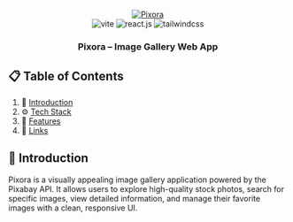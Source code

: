 <div align="center">
   <br />
    <a href="https://pixora-world.netlify.app" target="_blank">
      <img src="https://cdn.corenexis.com/view/?img=mm/ap20/MeXrvi.png" alt="Pixora">
    </a>
  <br />
   
  <div>
    <img src="https://img.shields.io/badge/-Vite-black?style=for-the-badge&logoColor=white&logo=vite&color=646CFF" alt="vite" />
    <img src="https://img.shields.io/badge/-React_JS-black?style=for-the-badge&logoColor=white&logo=react&color=61DAFB" alt="react.js" />
    <img src="https://img.shields.io/badge/-Tailwind_CSS-black?style=for-the-badge&logoColor=white&logo=tailwindcss&color=06B6D4" alt="tailwindcss" />
  </div>

  <h3 align="center">Pixora – Image Gallery Web App</h3>
</div>

## 📋 <a name="table">Table of Contents</a>

1. 🤖 [Introduction](#introduction)
2. ⚙️ [Tech Stack](#tech-stack)
3. 🔋 [Features](#features)
6. 🔗 [Links](#links)

## <a name="introduction">🤖 Introduction</a>

Pixora is a visually appealing image gallery application powered by the Pixabay API. It allows users to explore high-quality stock photos, search for specific images, view detailed information, and manage their favorite images with a clean, responsive UI.
